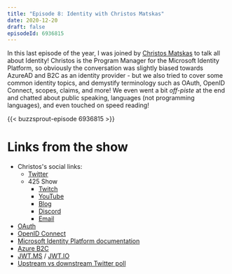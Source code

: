 ```yaml
---
title: "Episode 8: Identity with Christos Matskas"
date: 2020-12-20
draft: false
episodeId: 6936815
---
```


In this last episode of the year, I was joined by [Christos Matskas](https://www.twitter.com/christosmatskas) to talk all about Identity! Christos is the Program Manager for the Microsoft Identity Platform, so obviously the conversation was slightly biased towards AzureAD and B2C as an identity provider - but we also tried to cover some common identity topics, and demystify terminology such as OAuth, OpenID Connect, scopes, claims, and more! We even went a bit _off-piste_ at the end and chatted about public speaking, languages (not programming languages), and even touched on speed reading!

{{< buzzsprout-episode 6936815 >}}

# Links from the show

* Christos's social links:
  * [Twitter](https://www.twitter.com/christosmatskas)
  * 425 Show
    * [Twitch](https://aka.ms/425Show)
    * [YouTube](https://aka.ms/425Show/yt)
    * [Blog](https://aka.ms/425Show/blog)
    * [Discord](https://aka.ms/425Show/discord/join)
    * [Email](mailto:425Show@microsoft.com)
* [OAuth](https://oauth.net/2/)
* [OpenID Connect](https://openid.net/connect/)
* [Microsoft Identity Platform documentation](https://docs.microsoft.com/en-us/azure/active-directory/develop/)
* [Azure B2C](https://docs.microsoft.com/en-us/azure/active-directory-b2c)
* [JWT.MS](https://jwt.ms/) / [JWT.IO](https://jwt.io/)
* [Upstream vs downstream Twitter poll](https://twitter.com/dracan/status/1316090848807989248)
